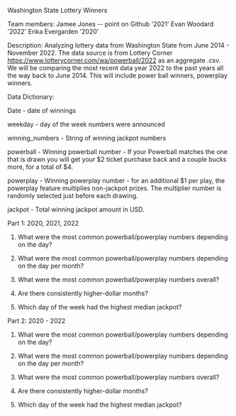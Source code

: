 
Washington State Lottery Winners

Team members:
Jamee Jones  -- point on Github '2021'
Evan Woodard  '2022'
Erika Evergarden  '2020'

Description:
Analyzing lottery data from Washington State from June 2014 - November 2022.  The data source is from Lottery Corner https://www.lotterycorner.com/wa/powerball/2022 as an aggregate .csv.  We will be comparing the most recent data year 2022 to the past years all the way back to June 2014.  This will include power ball winners,  powerplay winners.  

Data Dictionary:

Date - date of winnings

weekday - day of the week numbers
were announced

winning_numbers - String of winning jackpot
numbers

powerball - Winning powerball number -
If your Powerball matches the
one that is drawn you will get
your $2 ticket purchase back
and a couple bucks more, for
a total of $4.

powerplay - Winning powerplay number -
for an additional $1 per play,
the powerplay feature
multiplies non-jackpot prizes.
The multiplier number is
randomly selected just before
each drawing.

jackpot - Total winning jackpot amount
in USD.



Part 1: 2020, 2021, 2022

1)	 What were the most common powerball/powerplay numbers depending on the day?

2)  What were the most common powerball/powerplay numbers depending on the day per month?

3)	What were the most common powerball/powerplay numbers overall?

4) 	Are there consistently higher-dollar months?

5)	Which day of the week had the highest median jackpot?

Part 2: 2020 - 2022

1)	 What were the most common powerball/powerplay numbers depending on the day?

2)  What were the most common powerball/powerplay numbers depending on the day per month?

3)	What were the most common powerball/powerplay numbers overall?

4) 	Are there consistently higher-dollar months?

5)	Which day of the week had the highest median jackpot?